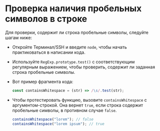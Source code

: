 # Проверка наличия пробельных символов в строке

Для проверки, содержит ли строка пробельные символы, следуйте шагам ниже:

- Откройте Терминал/SSH и введите `node`, чтобы начать практиковаться в написании кода.
- Используйте `RegExp.prototype.test()` с соответствующим регулярным выражением, чтобы проверить, содержит ли заданная строка пробельные символы.
- Вот пример фрагмента кода:

  ```js
  const containsWhitespace = (str) => /\s/.test(str);
  ```

- Чтобы протестировать функцию, вызовите `containsWhitespace` с аргументом-строкой. Она вернет `true`, если строка содержит пробельные символы, в противном случае `false`.

  ```js
  containsWhitespace("lorem"); // false
  containsWhitespace("lorem ipsum"); // true
  ```
